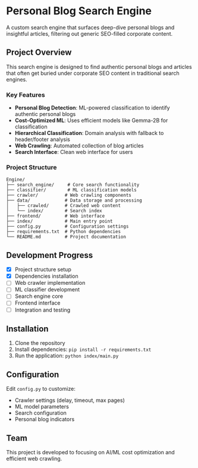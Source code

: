 # Personal Blog Search Engine

A custom search engine that surfaces deep-dive personal blogs and insightful articles, filtering out generic SEO-filled corporate content.

## Project Overview

This search engine is designed to find authentic personal blogs and articles that often get buried under corporate SEO content in traditional search engines.

### Key Features

- **Personal Blog Detection**: ML-powered classification to identify authentic personal blogs
- **Cost-Optimized ML**: Uses efficient models like Gemma-2B for classification
- **Hierarchical Classification**: Domain analysis with fallback to header/footer analysis
- **Web Crawling**: Automated collection of blog articles
- **Search Interface**: Clean web interface for users

### Project Structure

```
Engine/
├── search_engine/     # Core search functionality
├── classifier/        # ML classification models
├── crawler/          # Web crawling components
├── data/             # Data storage and processing
│   ├── crawled/      # Crawled web content
│   └── index/        # Search index
├── frontend/         # Web interface
├── index/            # Main entry point
├── config.py         # Configuration settings
├── requirements.txt  # Python dependencies
└── README.md         # Project documentation
```

## Development Progress

- [x] Project structure setup
- [x] Dependencies installation
- [ ] Web crawler implementation
- [ ] ML classifier development
- [ ] Search engine core
- [ ] Frontend interface
- [ ] Integration and testing

## Installation

1. Clone the repository
2. Install dependencies: `pip install -r requirements.txt`
3. Run the application: `python index/main.py`

## Configuration

Edit `config.py` to customize:
- Crawler settings (delay, timeout, max pages)
- ML model parameters
- Search configuration
- Personal blog indicators

## Team

This project is developed to focusing on AI/ML cost optimization and efficient web crawling. 